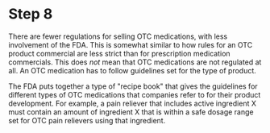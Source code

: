 # Step 8

There are fewer regulations for selling OTC medications, with less involvement of the FDA. This is somewhat similar to how rules for an OTC product commercial are less strict than for prescription medication commercials. This does _not_ mean that OTC medications are not regulated at all. An OTC medication has to follow guidelines set for the type of product. 

The FDA puts together a type of "recipe book" that gives the guidelines for different types of OTC medications that companies refer to for their product development. For example, a pain reliever that includes active ingredient X must contain an amount of ingredient X that is within a safe dosage range set for OTC pain relievers using that ingredient.
